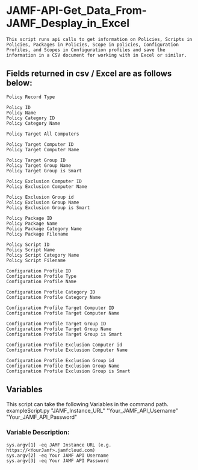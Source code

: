 # JAMF-API-Get_Data_From-JAMF_Desplay_in_Excel
	This script runs api calls to get information on Policies, Scripts in Policies, Packages in Policies, Scope in policies, Configuration Profiles, and Scopes in Configuration profiles and save the information in a CSV document for working with in Excel or similar.


##	Fields returned in csv / Excel are as follows below:

	Policy Record Type

	Policy ID
	Policy Name
	Policy Category ID
	Policy Category Name
	
	Policy Target All Computers
	
	Policy Target Computer ID
	Policy Target Computer Name
	
	Policy Target Group ID
	Policy Target Group Name
	Policy Target Group is Smart
	
	Policy Exclusion Computer ID
	Policy Exclusion Computer Name
	
	Policy Exclusion Group id
	Policy Exclusion Group Name
	Policy Exclusion Group is Smart
	
	Policy Package ID
	Policy Package Name
	Policy Package Category Name
	Policy Package Filename
	
	Policy Script ID
	Policy Script Name
	Policy Script Category Name
	Policy Script Filename
	
	Configuration Profile ID
	Configuration Profile Type
	Configuration Profile Name
	
	Configuration Profile Category ID
	Configuration Profile Category Name
	
	Configuration Profile Target Computer ID
	Configuration Profile Target Computer Name
	
	Configuration Profile Target Group ID
	Configuration Profile Target Group Name
	Configuration Profile Target Group is Smart
	
	Configuration Profile Exclusion Computer id
	Configuration Profile Exclusion Computer Name
	
	Configuration Profile Exclusion Group id
	Configuration Profile Exclusion Group Name
	Configuration Profile Exclusion Group is Smart




## Variables

This script can take the following Variables in the command path.
exampleScript.py "JAMF_Instance_URL" "Your_JAMF_API_Username" "Your_JAMF_API_Password"

### Variable Description:

	sys.argv[1] -eq JAMF Instance URL (e.g. https://<YourJamf>.jamfcloud.com)
	sys.argv[2] -eq Your JAMF API Username
	sys.argv[3] -eq Your JAMF API Password
